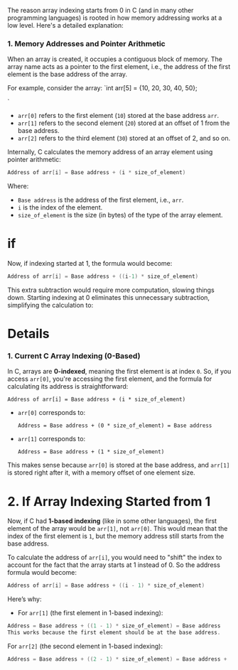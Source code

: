 The reason array indexing starts from 0 in C (and in many other programming languages) is rooted in how memory addressing works at a low level. Here's a detailed explanation:

### 1. **Memory Addresses and Pointer Arithmetic**

When an array is created, it occupies a contiguous block of memory. The array name acts as a pointer to the first element, i.e., the address of the first element is the base address of the array.

For example, consider the array:
`int arr[5] = {10, 20, 30, 40, 50};

`
- `arr[0]` refers to the first element (`10`) stored at the base address `arr`.
- `arr[1]` refers to the second element (`20`) stored at an offset of 1 from the base address.
- `arr[2]` refers to the third element (`30`) stored at an offset of 2, and so on.

Internally, C calculates the memory address of an array element using pointer arithmetic:

```c
Address of arr[i] = Base address + (i * size_of_element)

```
Where:

- `Base address` is the address of the first element, i.e., `arr`.
- `i` is the index of the element.
- `size_of_element` is the size (in bytes) of the type of the array element.
# if
Now, if indexing started at 1, the formula would become:
```c
Address of arr[i] = Base address + ((i-1) * size_of_element)

```
This extra subtraction would require more computation, slowing things down. Starting indexing at 0 eliminates this unnecessary subtraction, simplifying the calculation to:

# Details
### 1. **Current C Array Indexing (0-Based)**

In C, arrays are **0-indexed**, meaning the first element is at index `0`. So, if you access `arr[0]`, you're accessing the first element, and the formula for calculating its address is straightforward:

`Address of arr[i] = Base address + (i * size_of_element)`

- `arr[0]` corresponds to:
    
   
    
    `Address = Base address + (0 * size_of_element) = Base address`
    
- `arr[1]` corresponds to:
    
    
    
    `Address = Base address + (1 * size_of_element)`
    

This makes sense because `arr[0]` is stored at the base address, and `arr[1]` is stored right after it, with a memory offset of one element size.

# 2. **If Array Indexing Started from 1**
Now, if C had **1-based indexing** (like in some other languages), the first element of the array would be `arr[1]`, not `arr[0]`. This would mean that the index of the first element is `1`, but the memory address still starts from the base address.

To calculate the address of `arr[i]`, you would need to "shift" the index to account for the fact that the array starts at 1 instead of 0. So the address formula would become:

```c
Address of arr[i] = Base address + ((i - 1) * size_of_element)

```
Here’s why:

- For `arr[1]` (the first element in 1-based indexing):
```c
Address = Base address + ((1 - 1) * size_of_element) = Base address
This works because the first element should be at the base address.
```
For `arr[2]` (the second element in 1-based indexing):
```c
Address = Base address + ((2 - 1) * size_of_element) = Base address + (1 * size_of_element)

```